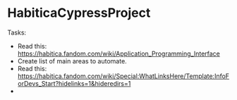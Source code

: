 # HabiticaCypressProject
Tasks: <br>
* Read this: https://habitica.fandom.com/wiki/Application_Programming_Interface 
* Create list of main areas to automate. 
* Read this: https://habitica.fandom.com/wiki/Special:WhatLinksHere/Template:InfoForDevs_Start?hidelinks=1&hideredirs=1
*

